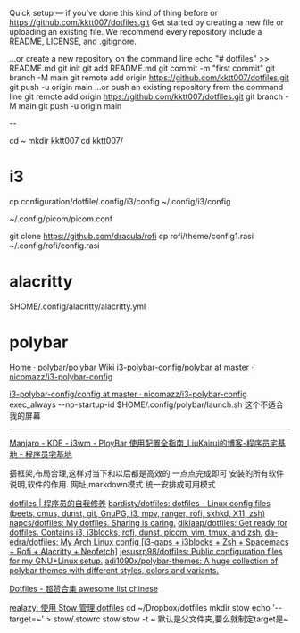 
Quick setup — if you’ve done this kind of thing before
or	
https://github.com/kktt007/dotfiles.git
Get started by creating a new file or uploading an existing file. We recommend every repository include a README, LICENSE, and .gitignore.

…or create a new repository on the command line
echo "# dotfiles" >> README.md
git init
git add README.md
git commit -m "first commit"
git branch -M main
git remote add origin https://github.com/kktt007/dotfiles.git
git push -u origin main
…or push an existing repository from the command line
git remote add origin https://github.com/kktt007/dotfiles.git
git branch -M main
git push -u origin main

--

cd ~
mkdir kktt007
cd kktt007/

# i3

cp configuration/dotfile/.config/i3/config ~/.config/i3/config

~/.config/picom/picom.conf

git clone https://github.com/dracula/rofi
cp rofi/theme/config1.rasi ~/.config/rofi/config.rasi

# alacritty
$HOME/.config/alacritty/alacritty.yml

# polybar
[Home · polybar/polybar Wiki](https://github.com/polybar/polybar/wiki)
[i3-polybar-config/polybar at master · nicomazz/i3-polybar-config](https://github.com/nicomazz/i3-polybar-config/tree/master/polybar)

[i3-polybar-config/config at master · nicomazz/i3-polybar-config](https://github.com/nicomazz/i3-polybar-config/blob/master/i3/15inch4k/config)
exec_always --no-startup-id $HOME/.config/polybar/launch.sh  这个不适合我的屏幕

---


[Manjaro - KDE - i3wm - PloyBar 使用配置全指南_LiuKairui的博客-程序员宅基地 - 程序员宅基地](https://www.cxyzjd.com/article/Liukairui/108060500#23_Polybarexample_1347)

搭框架,布局合理,这样对当下和以后都是高效的
一点点完成即可
安装的所有软件说明,软件的作用.
网址,markdown模式
统一安排成可用模式

[dotfiles | 程序员的自我修养](https://leohxj.gitbooks.io/a-programmer-prepares/content/software/mac/dotfiles.html)
[bardisty/dotfiles: dotfiles - Linux config files (beets, cmus, dunst, git, GnuPG, i3, mpv, ranger, rofi, sxhkd, X11, zsh)](https://github.com/bardisty/dotfiles)
[napcs/dotfiles: My dotfiles. Sharing is caring.](https://github.com/napcs/dotfiles)
[dikiaap/dotfiles: Get ready for dotfiles. Contains i3, i3blocks, rofi, dunst, picom, vim, tmux, and zsh.](https://github.com/dikiaap/dotfiles)
[da-edra/dotfiles: My Arch Linux config [i3-gaps + i3blocks + Zsh + Spacemacs + Rofi + Alacritty + Neofetch]](https://github.com/da-edra/dotfiles)
[jesusrp98/dotfiles: Public configuration files for my GNU+Linux setup.](https://github.com/jesusrp98/dotfiles)
[adi1090x/polybar-themes: A huge collection of polybar themes with different styles, colors and variants.](https://github.com/adi1090x/polybar-themes)

[Dotfiles - 超赞合集 awesome list chinese](https://asmcn.icopy.site/awesome/awesome-dotfiles/)

[realazy: 使用 Stow 管理 dotfiles](https://realazy.com/posts/2020-11-22-manage-dotfiles-with-stow.html)
cd ~/Dropbox/dotfiles
mkdir stow
echo '--target=~' > stow/.stowrc
stow stow -t ~
默认是父文件夹,要么就制定target是~

